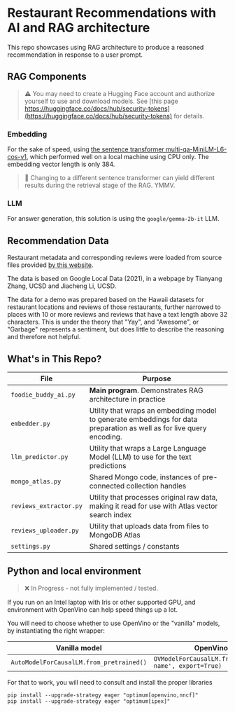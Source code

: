 
# Restaurant Recommendations with AI and RAG architecture

This repo showcases using RAG architecture to produce a reasoned recommendation in response to a user prompt.

## RAG Components

> :warning: You may need to create a Hugging Face account and authorize yourself to use and download models. See [this page https://huggingface.co/docs/hub/security-tokens](https://huggingface.co/docs/hub/security-tokens) for details.

### Embedding

For the sake of speed, using [the sentence transformer multi-qa-MiniLM-L6-cos-v1](<https://huggingface.co/sentence-transformers/multi-qa-MiniLM-L6-cos-v1#multi-qa-minilm-l6-cos-v1>), which performed well on a local machine using CPU only. The embedding vector length is only 384.

> :notebook: Changing to a different sentence transformer can yield different results during the retrieval stage of the RAG. YMMV.

### LLM

For answer generation, this solution is using the `google/gemma-2b-it` LLM.

## Recommendation Data

Restaurant metadata and corresponding reviews were loaded from source files provided [by this website](https://datarepo.eng.ucsd.edu/mcauley_group/gdrive/googlelocal/).

The data is based on Google Local Data (2021), in a webpage by Tianyang Zhang, UCSD and Jiacheng Li, UCSD.

The data for a demo was prepared based on the Hawaii datasets for restaurant locations and reviews of those restaurants, further narrowed to places with 10 or more reviews and reviews that have a text length above 32 characters. This is under the theory that "Yay", and "Awesome", or "Garbage" represents a sentiment, but does little to describe the reasoning and therefore not helpful.

## What's in This Repo?

| File                   | Purpose                                                                                                               |
|------------------------|-----------------------------------------------------------------------------------------------------------------------|
| `foodie_buddy_ai.py`   | **Main program**. Demonstrates RAG architecture in practice                                                           |
| `embedder.py`          | Utility that wraps an embedding model to generate embeddings for data preparation as well as for live query encoding. |
| `llm_predictor.py`     | Utility that wraps a Large Language Model (LLM) to use for the text predictions                                       |
| `mongo_atlas.py`       | Shared Mongo code, instances of pre-connected collection handles                                                      |
| `reviews_extractor.py` | Utility that processes original raw data, making it read for use with Atlas vector search index                       |
| `reviews_uploader.py`  | Utility that uploads data from files to MongoDB Atlas                                                                 |
| `settings.py`          | Shared settings / constants                                                                                           |

## Python and local environment

> :x: In Progress - not fully implemented / tested.

If you run on an Intel laptop with Iris or other supported GPU, and environment with OpenVino can help speed things up a lot.

You will need to choose whether to use OpenVino or the "vanilla" models, by instantiating the right wrapper:

| Vanilla model                            | OpenVino optimized                                              |
|------------------------------------------|-----------------------------------------------------------------|
| `AutoModelForCausalLM.from_pretrained()` | `OVModelForCausalLM.from_pretrained('model-name', export=True)` |

For that to work, you will need to consult and install the proper libraries

```shell
pip install --upgrade-strategy eager "optimum[openvino,nncf]"
pip install --upgrade-strategy eager "optimum[ipex]"
```
